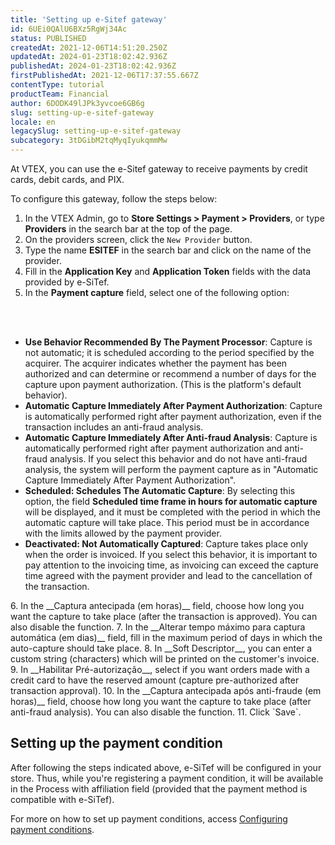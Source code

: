 ```yaml
---
title: 'Setting up e-Sitef gateway'
id: 6UEi0QAlU6BXz5RgWj34Ac
status: PUBLISHED
createdAt: 2021-12-06T14:51:20.250Z
updatedAt: 2024-01-23T18:02:42.936Z
publishedAt: 2024-01-23T18:02:42.936Z
firstPublishedAt: 2021-12-06T17:37:55.667Z
contentType: tutorial
productTeam: Financial
author: 6DODK49lJPk3yvcoe6GB6g
slug: setting-up-e-sitef-gateway
locale: en
legacySlug: setting-up-e-sitef-gateway
subcategory: 3tDGibM2tqMyqIyukqmmMw
---
```


At VTEX, you can use the e-Sitef gateway to receive payments by credit cards, debit cards, and PIX. 

To configure this gateway, follow the steps below:

1. In the VTEX Admin, go to __Store Settings > Payment > Providers__, or type __Providers__ in the search bar at the top of the page.
2. On the providers screen, click the `New Provider` button.
3. Type the name __ESITEF__ in the search bar and click on the name of the provider.
4. Fill in the __Application Key__ and __Application Token__ fields with the data provided by e-SiTef.
5. In the __Payment capture__ field, select one of the following option:
<br>
<ul>
<br>
    	<li><b>Use Behavior Recommended By The Payment Processor</b>: Capture is not automatic; it is scheduled according to the period specified by the acquirer. The acquirer indicates whether the payment has been authorized and can determine or recommend a number of days for the capture upon payment authorization. (This is the platform's default behavior).</li>
    	<li><b>Automatic Capture Immediately After Payment Authorization</b>: Capture is automatically performed right after payment authorization, even if the transaction includes an anti-fraud analysis.</li>
   		<li><b>Automatic Capture Immediately After Anti-fraud Analysis</b>: Capture is automatically performed right after payment authorization and anti-fraud analysis. If you select this behavior and do not have anti-fraud analysis, the system will perform the payment capture as in "Automatic Capture Immediately After Payment Authorization".</li>
   		<li><b>Scheduled: Schedules The Automatic Capture</b>: By selecting this option, the field <b>Scheduled time frame in hours for automatic capture</b> will be displayed, and it must be completed with the period in which the automatic capture will take place. This period must be in accordance with the limits allowed by the payment provider.</li>        
   		<li><b>Deactivated: Not Automatically Captured</b>: Capture takes place only when the order is invoiced. If you select this behavior, it is important to pay attention to the invoicing time, as invoicing can exceed the capture time agreed with the payment provider and lead to the cancellation of the transaction.</li>
</ul>
6. In the __Captura antecipada (em horas)__ field, choose how long you want the capture to take place (after the transaction is approved). You can also disable the function.
7. In the __Alterar tempo máximo para captura automática (em dias)__ field, fill in the maximum period of days in which the auto-capture should take place.
8. In __Soft Descriptor__, you can enter a custom string (characters) which will be printed on the customer's invoice.
9. In __Habilitar Pré-autorização__, select if you want orders made with a credit card to have the reserved amount (capture pre-authorized after transaction approval).
10. In the __Captura antecipada após anti-fraude (em horas)__ field, choose how long you want the capture to take place (after anti-fraud analysis). You can also disable the function.
11. Click `Save`.

## Setting up the payment condition

After following the steps indicated above, e-SiTef will be configured in your store. Thus, while you're registering a payment condition, it will be available in the Process with affiliation field (provided that the payment method is compatible with e-SiTef). 

For more on how to set up payment conditions, access [Configuring payment conditions](/en/tutorial/condicoes-de-pagamento).
